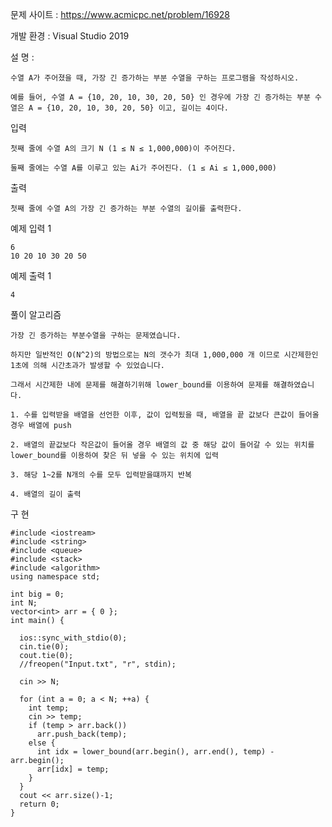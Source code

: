 문제 사이트 : https://www.acmicpc.net/problem/16928

개발 환경 :  Visual Studio 2019

설 명 :

    수열 A가 주어졌을 때, 가장 긴 증가하는 부분 수열을 구하는 프로그램을 작성하시오.

    예를 들어, 수열 A = {10, 20, 10, 30, 20, 50} 인 경우에 가장 긴 증가하는 부분 수열은 A = {10, 20, 10, 30, 20, 50} 이고, 길이는 4이다.

입력

    첫째 줄에 수열 A의 크기 N (1 ≤ N ≤ 1,000,000)이 주어진다.

    둘째 줄에는 수열 A를 이루고 있는 Ai가 주어진다. (1 ≤ Ai ≤ 1,000,000)

출력

    첫째 줄에 수열 A의 가장 긴 증가하는 부분 수열의 길이를 출력한다.

예제 입력 1 

    6
    10 20 10 30 20 50

예제 출력 1 

    4
    
풀이 알고리즘 

    가장 긴 증가하는 부분수열을 구하는 문제였습니다. 
    
    하지만 일반적인 O(N^2)의 방법으로는 N의 갯수가 최대 1,000,000 개 이므로 시간제한인 1초에 의해 시간초과가 발생할 수 있었습니다.
    
    그래서 시간제한 내에 문제를 해결하기위해 lower_bound를 이용하여 문제를 해결하였습니다.
    
    1. 수를 입력받을 배열을 선언한 이후, 값이 입력됬을 때, 배열을 끝 값보다 큰값이 들어올 경우 배열에 push
    
    2. 배열의 끝값보다 작은값이 들어올 경우 배열의 값 중 해당 값이 들어갈 수 있는 위치를 lower_bound를 이용하여 찾은 뒤 넣을 수 있는 위치에 입력
    
    3. 해당 1~2를 N개의 수를 모두 입력받을떄까지 반복
    
    4. 배열의 길이 출력
    


구 현

    #include <iostream>
    #include <string>
    #include <queue>
    #include <stack>
    #include <algorithm>
    using namespace std;

    int big = 0;
    int N;
    vector<int> arr = { 0 };
    int main() {

      ios::sync_with_stdio(0);
      cin.tie(0);
      cout.tie(0);
      //freopen("Input.txt", "r", stdin);

      cin >> N;

      for (int a = 0; a < N; ++a) {
        int temp;
        cin >> temp;
        if (temp > arr.back())
          arr.push_back(temp);
        else {
          int idx = lower_bound(arr.begin(), arr.end(), temp) - arr.begin();
          arr[idx] = temp;
        }
      }
      cout << arr.size()-1;
      return 0;
    }

